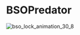 # BSOPredator
![bso_lock_animation_30_8](https://github.com/user-attachments/assets/8e312440-38ec-48f9-93f8-70913ffecab4)
